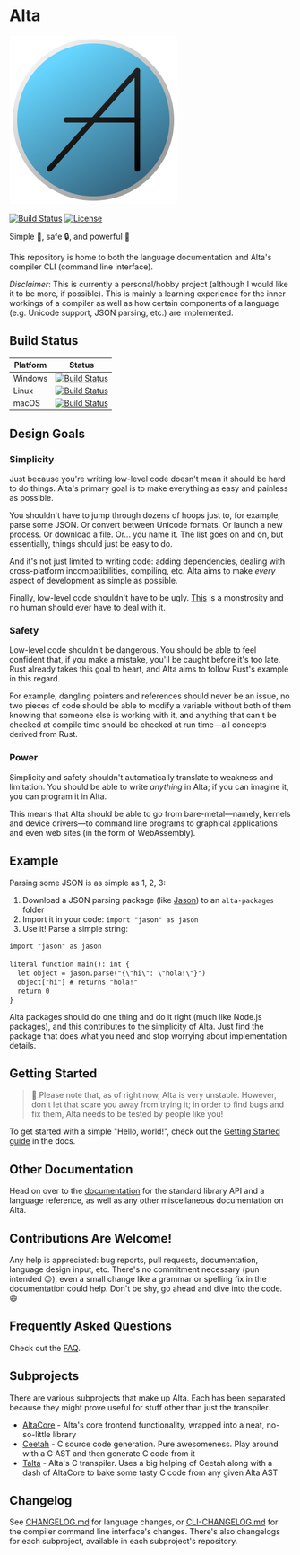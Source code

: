 # Alta
![Alta](docs/alta.png "Alta")

[![Build Status](https://facekapow.visualstudio.com/alta/_apis/build/status/alta-lang.alta?branchName=master)](https://facekapow.visualstudio.com/alta/_build/latest?definitionId=1&branchName=master)
[![License](https://img.shields.io/github/license/alta-lang/alta?color=%23428bff)](LICENSE)

Simple :dart:, safe :lock:, and powerful :muscle:

This repository is home to both the language documentation and Alta's compiler CLI (command line interface).

*Disclaimer*: This is currently a personal/hobby project (although I would like it to be more, if possible). This is mainly a learning experience for the inner workings of a compiler as well as how certain components of a language (e.g. Unicode support, JSON parsing, etc.) are implemented.

## Build Status

| Platform | Status |
| -------- | ------ |
| Windows  | [![Build Status](https://facekapow.visualstudio.com/alta/_apis/build/status/alta-lang.alta?branchName=master&jobName=Windows)](https://facekapow.visualstudio.com/alta/_build/latest?definitionId=1&branchName=master) |
| Linux    | [![Build Status](https://facekapow.visualstudio.com/alta/_apis/build/status/alta-lang.alta?branchName=master&jobName=Linux)](https://facekapow.visualstudio.com/alta/_build/latest?definitionId=1&branchName=master) |
| macOS    | [![Build Status](https://facekapow.visualstudio.com/alta/_apis/build/status/alta-lang.alta?branchName=master&jobName=macOS)](https://facekapow.visualstudio.com/alta/_build/latest?definitionId=1&branchName=master) |

## Design Goals
### Simplicity
Just because you're writing low-level code doesn't mean it should be hard to do things. Alta's primary goal is to make everything as easy and painless as possible.

You shouldn't have to jump through dozens of hoops just to, for example, parse some JSON. Or convert between Unicode formats. Or launch a new process. Or download a file. Or... you name it. The list goes on and on, but essentially, things should just be easy to do.

And it's not just limited to writing code: adding dependencies, dealing with cross-platform incompatibilities, compiling, etc. Alta aims to make *every* aspect of development as simple as possible.

Finally, low-level code shouldn't have to be ugly. [This](#) is a monstrosity and no human should ever have to deal with it.

### Safety
Low-level code shouldn't be dangerous. You should be able to feel confident that, if you make a mistake, you'll be caught before it's too late. Rust already takes this goal to heart, and Alta aims to follow Rust's example in this regard.

For example, dangling pointers and references should never be an issue, no two pieces of code should be able to modify a variable without both of them knowing that someone else is working with it, and anything that can't be checked at compile time should be checked at run time&mdash;all concepts derived from Rust.

### Power
Simplicity and safety shouldn't automatically translate to weakness and limitation. You should be able to write *anything* in Alta; if you can imagine it, you can program it in Alta.

This means that Alta should be able to go from bare-metal&mdash;namely, kernels and device drivers&mdash;to command line programs to graphical applications and even web sites (in the form of WebAssembly).

## Example

Parsing some JSON is as simple as 1, 2, 3:
  1. Download a JSON parsing package (like [Jason](https://github.com/alta-lang/jason)) to an `alta-packages` folder
  2. Import it in your code: `import "jason" as jason`
  3. Use it! Parse a simple string:
```alta
import "jason" as jason

literal function main(): int {
  let object = jason.parse("{\"hi\": \"hola!\"}")
  object["hi"] # returns "hola!"
  return 0
}
```

Alta packages should do one thing and do it right (much like Node.js packages), and this contributes to the simplicity of Alta. Just find the package that does what you need and stop worrying about implementation details.

## Getting Started
> :construction:
> Please note that, as of right now, Alta is very unstable. However, don't let that scare you away from trying it; in order to find bugs and fix them, Alta needs to be tested by people like you!

To get started with a simple "Hello, world!", check out the [Getting Started guide](docs/getting-started.md) in the docs.

## Other Documentation

Head on over to the [documentation](docs/README.md) for the standard library API and a language reference, as well as any other miscellaneous documentation on Alta.

## Contributions Are Welcome!
Any help is appreciated: bug reports, pull requests, documentation, language design input, etc. There's no commitment necessary (pun intended :wink:), even a small change like a grammar or spelling fix in the documentation could help. Don't be shy, go ahead and dive into the code. :smile:

## Frequently Asked Questions
Check out the [FAQ](FAQ.md).

## Subprojects
There are various subprojects that make up Alta. Each has been separated because they might
prove useful for stuff other than just the transpiler.

  * [AltaCore](https://github.com/alta-lang/alta-core) - Alta's core frontend functionality, wrapped into a neat, no-so-little library
  * [Ceetah](https://github.com/alta-lang/ceetah) - C source code generation. Pure awesomeness. Play around with a C AST and then generate C code from it
  * [Talta](https://github.com/alta-lang/talta) - Alta's C transpiler. Uses a big helping of Ceetah along with a dash of AltaCore to bake some tasty C code from any given Alta AST

## Changelog
See [CHANGELOG.md](CHANGELOG.md) for language changes, or [CLI-CHANGELOG.md](CLI-CHANGELOG.md) for the compiler command line interface's changes. There's also changelogs for each subproject, available in each subproject's repository.
